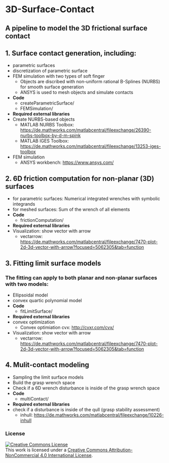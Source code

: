 # 3D-Surface-Contact
## A pipeline to model the 3D frictional surface contact

## 1. Surface contact generation, including:
- parametric surfaces
- discretization of parametric surface
- FEM simulation with two types of soft finger
    - Objects are discribed with non-uniform rational B-Splines (NURBS) for smooth surface generation
    - ANSYS is used to mesh objects and simulate contacts
- **Code**
    - createParametricSurface/
    - FEMSimulation/
- **Required external libraries**
- Create NURBS-based objects
    - MATLAB NURBS Toolbox: https://de.mathworks.com/matlabcentral/fileexchange/26390-nurbs-toolbox-by-d-m-spink
    - MATLAB IGES Toolbox: https://de.mathworks.com/matlabcentral/fileexchange/13253-iges-toolbox
- FEM simulation
    - ANSYS workbench: https://www.ansys.com/
    

## 2. 6D friction computation for non-planar (3D) surfaces
- for parametric surfaces: Numerical integrated wrenches with symbolic integrands
- for meshed surfaces: Sum of the wrench of all elements
- **Code**
    - frictionComputation/
- **Required external libraries**
-  Visualization: show vector with arrow
    - vectarrow: https://de.mathworks.com/matlabcentral/fileexchange/7470-plot-2d-3d-vector-with-arrow?focused=5062305&tab=function

## 3. Fitting limit surface models
### The fitting can apply to both planar and non-planar surfaces with two models:
- Ellipsoidal model
- convex quartic polynomial model
- **Code**
    - fitLimitSurface/
- **Required external libraries**
- convex optimization
    - Convex optimiation cvx: http://cvxr.com/cvx/
- Visualization: show vector with arrow
    - vectarrow: https://de.mathworks.com/matlabcentral/fileexchange/7470-plot-2d-3d-vector-with-arrow?focused=5062305&tab=function


## 4. Mulit-contact modeling
- Sampling the limit surface models
- Build the grasp wrench space
- Check if a 6D wrench disturbance is inside of the grasp wrench space
- **Code**
    - multiContact/
- **Required external libraries**
- check if a disturbance is inside of the qull (grasp stability assessment)
    - inhull: https://de.mathworks.com/matlabcentral/fileexchange/10226-inhull




### License
<a rel="license" href="http://creativecommons.org/licenses/by-nc/4.0/"><img alt="Creative Commons License" style="border-width:0" src="https://i.creativecommons.org/l/by-nc/4.0/88x31.png" /></a><br />This work is licensed under a <a rel="license" href="http://creativecommons.org/licenses/by-nc/4.0/">Creative Commons Attribution-NonCommercial 4.0 International License</a>.

